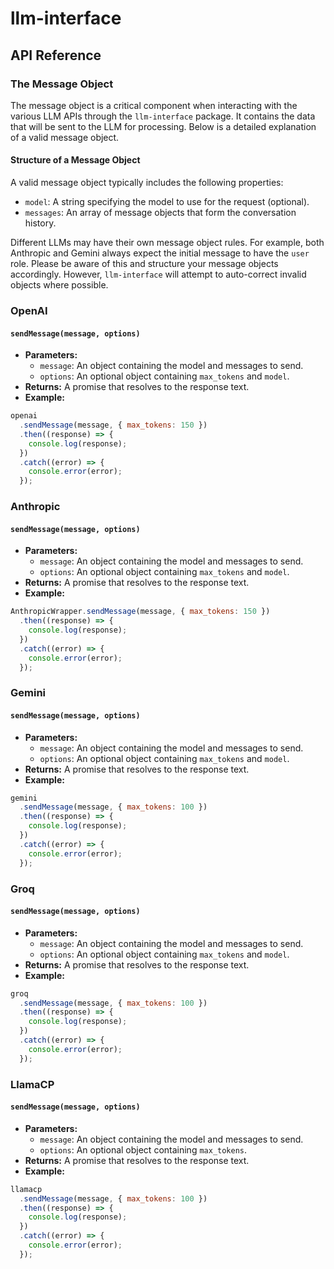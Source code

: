 # llm-interface

## API Reference

### The Message Object

The message object is a critical component when interacting with the various LLM APIs through the `llm-interface` package. It contains the data that will be sent to the LLM for processing. Below is a detailed explanation of a valid message object.

#### Structure of a Message Object

A valid message object typically includes the following properties:

- `model`: A string specifying the model to use for the request (optional).
- `messages`: An array of message objects that form the conversation history.

Different LLMs may have their own message object rules. For example, both Anthropic and Gemini always expect the initial message to have the `user` role. Please be aware of this and structure your message objects accordingly. However, `llm-interface` will attempt to auto-correct invalid objects where possible.

### OpenAI

#### `sendMessage(message, options)`

- **Parameters:**
  - `message`: An object containing the model and messages to send.
  - `options`: An optional object containing `max_tokens` and `model`.
- **Returns:** A promise that resolves to the response text.
- **Example:**

```javascript
openai
  .sendMessage(message, { max_tokens: 150 })
  .then((response) => {
    console.log(response);
  })
  .catch((error) => {
    console.error(error);
  });
```

### Anthropic

#### `sendMessage(message, options)`

- **Parameters:**
  - `message`: An object containing the model and messages to send.
  - `options`: An optional object containing `max_tokens` and `model`.
- **Returns:** A promise that resolves to the response text.
- **Example:**

```javascript
AnthropicWrapper.sendMessage(message, { max_tokens: 150 })
  .then((response) => {
    console.log(response);
  })
  .catch((error) => {
    console.error(error);
  });
```

### Gemini

#### `sendMessage(message, options)`

- **Parameters:**
  - `message`: An object containing the model and messages to send.
  - `options`: An optional object containing `max_tokens` and `model`.
- **Returns:** A promise that resolves to the response text.
- **Example:**

```javascript
gemini
  .sendMessage(message, { max_tokens: 100 })
  .then((response) => {
    console.log(response);
  })
  .catch((error) => {
    console.error(error);
  });
```

### Groq

#### `sendMessage(message, options)`

- **Parameters:**
  - `message`: An object containing the model and messages to send.
  - `options`: An optional object containing `max_tokens` and `model`.
- **Returns:** A promise that resolves to the response text.
- **Example:**

```javascript
groq
  .sendMessage(message, { max_tokens: 100 })
  .then((response) => {
    console.log(response);
  })
  .catch((error) => {
    console.error(error);
  });
```

### LlamaCP

#### `sendMessage(message, options)`

- **Parameters:**
  - `message`: An object containing the model and messages to send.
  - `options`: An optional object containing `max_tokens`.
- **Returns:** A promise that resolves to the response text.
- **Example:**

```javascript
llamacp
  .sendMessage(message, { max_tokens: 100 })
  .then((response) => {
    console.log(response);
  })
  .catch((error) => {
    console.error(error);
  });
```
